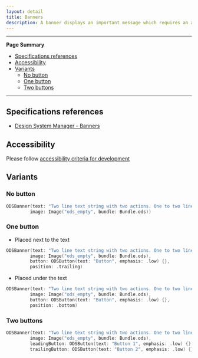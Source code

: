 ```yaml
---
layout: detail
title: Banners
description: A banner displays an important message which requires an action to be dismissed.
---
```


---

**Page Summary**

* [Specifications references](#specifications-references)
* [Accessibility](#accessibility)
* [Variants](#variants)
    * [No button](#no-button)
    * [One button](#on-button)
    * [Two buttons](#two-buttons)

---

## Specifications references

- [Design System Manager - Banners](https://zeroheight.com/3b9fee398/v/latest/p/31627a-banners/b/3652e7)

## Accessibility

Please follow [accessibility criteria for development](https://a11y-guidelines.orange.com/en/mobile/ios/)

## Variants

### No button

```swift
ODSBanner(text: "Two line text string with two actions. One to two lines is preferable on mobile and tablet.",
         image: Image("ods_empty", bundle: Bundle.ods))
```

### One button

* Placed next to the text

```swift
ODSBanner(text: "Two line text string with two actions. One to two lines is preferable on mobile and tablet.",
         image: Image("ods_empty", bundle: Bundle.ods),
         button: ODSButton(text: "Button", emphasis: .low) {}, 
         position: .trailing)
```

* Placed under the text

```swift
ODSBanner(text: "Two line text string with two actions. One to two lines is preferable on mobile and tablet.",
         image: Image("ods_empty", bundle: Bundle.ods),
         button: ODSButton(text: "Button", emphasis: .low) {}, 
         position: .bottom)
```

### Two buttons

```swift
ODSBanner(text: "Two line text string with two actions. One to two lines is preferable on mobile and tablet.",
         image: Image("ods_empty", bundle: Bundle.ods),
         leadingButton: ODSButton(text: "Button 1", emphasis: .low) {},
         trailingButton: ODSButton(text: "Button 2", emphasis: .low) {})
```


